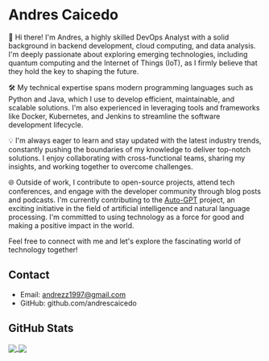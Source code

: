 # Andres Caicedo

👋 Hi there! I'm Andres, a highly skilled DevOps Analyst with a solid background in backend development, cloud computing, and data analysis. I'm deeply passionate about exploring emerging technologies, including quantum computing and the Internet of Things (IoT), as I firmly believe that they hold the key to shaping the future.

🛠️ My technical expertise spans modern programming languages such as Python and Java, which I use to develop efficient, maintainable, and scalable solutions. I'm also experienced in leveraging tools and frameworks like Docker, Kubernetes, and Jenkins to streamline the software development lifecycle.

💡 I'm always eager to learn and stay updated with the latest industry trends, constantly pushing the boundaries of my knowledge to deliver top-notch solutions. I enjoy collaborating with cross-functional teams, sharing my insights, and working together to overcome challenges.

🌐 Outside of work, I contribute to open-source projects, attend tech conferences, and engage with the developer community through blog posts and podcasts. I'm currently contributing to the [Auto-GPT](https://github.com/Significant-Gravitas/Auto-GPT) project, an exciting initiative in the field of artificial intelligence and natural language processing. I'm committed to using technology as a force for good and making a positive impact in the world.

Feel free to connect with me and let's explore the fascinating world of technology together!

## Contact
+ Email: andrezz1997@gmail.com
+ GitHub: github.com/andrescaicedo

## GitHub Stats
<!---
Kaiser-bit/Kaiser-bit is a ✨ special ✨ repository because its `README.md` (this file) appears on your GitHub profile.
You can click the Preview link to take a look at your changes.
--->

<a href="https://github.com/anuraghazra/github-readme-stats">
  <img align="center" src="https://github-readme-stats.vercel.app/api?username=AndresCdo&show_icons=true&theme=dark" />
</a>
<a href="https://github.com/anuraghazra/convoychat">
  <img align="center" src="https://github-readme-stats.vercel.app/api/top-langs/?username=AndresCdo&layout=compact&theme=dark" />
</a>
